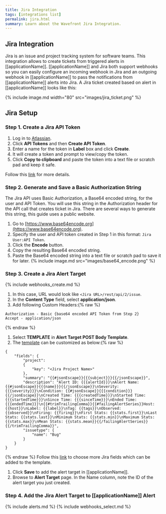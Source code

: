 ```yaml
---
title: Jira Integration
tags: [integrations list]
permalink: jira.html
summary: Learn about the Wavefront Jira Integration.
---
```

## Jira Integration

Jira is an issue and project tracking system for software teams. This integration allows to create tickets from triggered alerts in [[applicationName]]. [[applicationName]] and Jira both support webhooks so you can easily configure an incoming webhook in Jira and an outgoing webhook in [[applicationName]] to pass the notifications from [[applicationName]] alerts into Jira. A Jira ticket created based on alert in [[applicationName]] looks like this:

{% include image.md width="80" src="images/jira_ticket.png" %}
## Jira Setup



### Step 1. Create a Jira API Token
1. Log in to [Atlassian](https://id.atlassian.com/).
1. Click **API Tokens** and then **Create API Token**.
1. Enter a name for the token in **Label** box and click **Create**.
1. It will create a token and prompt to view/copy the token.
1. Click **Copy to clipboard** and paste the token into a text file or scratch pad and keep it safe.

Follow this [link](https://confluence.atlassian.com/cloud/api-tokens-938839638.html) for more details.

### Step 2. Generate and Save a Basic Authorization String

The Jira API uses Basic Authorization, a Base64 encoded string, for the user and API Token. You will use this string in the Authorization header for the API call that creates ticket in Jira. There are several ways to generate this string, this guide uses a public website.
1. Go to [https://www.base64encode.org](https://www.base64encode.org).
1. Specify the user and API token created in Step 1 in this format: `Jira User:API Token`.
1. Click the **Encode** button.
1. Copy the resulting Base64 encoded string.
1. Paste the Base64 encoded string into a text file or scratch pad to save it for later.
{% include image.md src="images/base64_encode.png" %}

### Step 3. Create a Jira Alert Target

{% include webhooks_create.md %}
1. In this case, URL would look like `<Jira URL>/rest/api/2/issue`.
1. In the **Content Type** field, select **application/json**.
1. Add following Custom Headers:{% raw %}
```
Authorization - Basic {base64 encoded API Token from Step 2}
Accept - application/json
```
{% endraw %}
1. Select **TEMPLATE** in **Alert Target POST Body Template**.
1. The [template](https://docs.wavefront.com/alert_target_customizing.html) can be customized as below:{% raw %}
```
{
	"fields": {
		"project":
		{
			"key": "<Jira Project Name>"
		},
		"summary": "{{#jsonEscape}}{{{subject}}}{{/jsonEscape}}",
		"description": "Alert ID: {{{alertId}}}\nAlert Name: {{#jsonEscape}}{{{name}}}{{/jsonEscape}}\nSeverity: {{{severity}}}\nCondition: {{#jsonEscape}}{{{condition}}}{{/jsonEscape}}\nCreated Time: {{{createdTime}}}\nStarted Time: {{{startedTime}}}\nSince Time: {{{sinceTime}}}\nEnded Time: {{{endedTime}}}\n{{#trimTrailingComma}}{{#failingAlertSeries}}Host: {{host}}\nLabel: {{label}}\nTag: {{tags}}\nObserved: {{observed}}\nFiring: {{firing}}\nFirst Stats: {{stats.first}}\nLast Stats: {{stats.last}}\nMinimum Stats: {{stats.min}}\nMaximum Stats: {{stats.max}}\nMean Stats: {{stats.mean}}{{/failingAlertSeries}}{{/trimTrailingComma}}",
		"issuetype": {
			"name": "Bug"
		}
	}
}
```
{% endraw %}
Follow this [link](https://developer.atlassian.com/cloud/jira/platform/rest/?_ga=2.32496189.285108841.1525870487-134772442.1525608908#api-api-2-issue-post)
to choose more Jira fields which can be added to the template.

1. Click **Save** to add the alert target in [[applicationName]].
1. Browse to **Alert Target** page. In the Name column, note the ID of the alert target you just created.

### Step 4. Add the Jira Alert Target to [[applicationName]] Alert

{% include alerts.md %}
{% include webhooks_select.md %}




